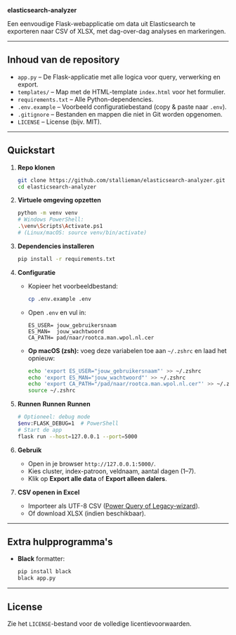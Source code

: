 **elasticsearch-analyzer**

Een eenvoudige Flask-webapplicatie om data uit Elasticsearch te exporteren naar CSV of XLSX, met dag-over-dag analyses en markeringen.

---

## Inhoud van de repository

* `app.py`       	– De Flask-applicatie met alle logica voor query, verwerking en export.
* `templates/`   	– Map met de HTML-template `index.html` voor het formulier.
* `requirements.txt`  – Alle Python-dependencies.
* `.env.example`  	– Voorbeeld configuratiebestand (copy & paste naar `.env`).
* `.gitignore`    	– Bestanden en mappen die niet in Git worden opgenomen.
* `LICENSE`       	– License (bijv. MIT).

---

## Quickstart

1. **Repo klonen**

   ```bash
   git clone https://github.com/stallieman/elasticsearch-analyzer.git
   cd elasticsearch-analyzer
   ```

2. **Virtuele omgeving opzetten**

   ```bash
   python -m venv venv
   # Windows PowerShell:
   .\venv\Scripts\Activate.ps1
   # (Linux/macOS: source venv/bin/activate)
   ```

3. **Dependencies installeren**

   ```bash
   pip install -r requirements.txt
   ```

4. **Configuratie**

   * Kopieer het voorbeeldbestand:

     ```bash
     cp .env.example .env
     ```
   * Open `.env` en vul in:

     ```dotenv
     ES_USER= jouw_gebruikersnaam
     ES_MAN=  jouw_wachtwoord
     CA_PATH= pad/naar/rootca.man.wpol.nl.cer
     ```
   * **Op macOS (zsh):** voeg deze variabelen toe aan `~/.zshrc` en laad het opnieuw:

     ```bash
     echo 'export ES_USER="jouw_gebruikersnaam"' >> ~/.zshrc
     echo 'export ES_MAN="jouw_wachtwoord"' >> ~/.zshrc
     echo 'export CA_PATH="/pad/naar/rootca.man.wpol.nl.cer"' >> ~/.zshrc
     source ~/.zshrc
     ```

5. **Runnen** **Runnen** **Runnen**

   ```bash
   # Optioneel: debug mode
   $env:FLASK_DEBUG=1  # PowerShell
   # Start de app
   flask run --host=127.0.0.1 --port=5000
   ```

6. **Gebruik**

   * Open in je browser `http://127.0.0.1:5000/`.
   * Kies cluster, index-patroon, veldnaam, aantal dagen (1–7).
   * Klik op **Export alle data** of **Export alleen dalers**.

7. **CSV openen in Excel**

   * Importeer als UTF-8 CSV ([Power Query of Legacy-wizard](#)).
   * Of download XLSX (indien beschikbaar).

---

## Extra hulpprogramma's

* **Black** formatter:

  ```bash
  pip install black
  black app.py
  ```

---

## License

Zie het `LICENSE`-bestand voor de volledige licentievoorwaarden.
